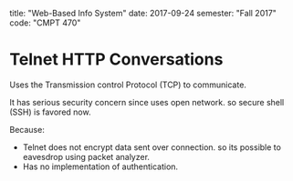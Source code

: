 title: "Web-Based Info System"
date: 2017-09-24
semester: "Fall 2017"
code: "CMPT 470"

# Telnet HTTP Conversations
Uses the Transmission control Protocol (TCP) to communicate. 

It has serious security concern since uses open network. so secure shell (SSH) is favored now. 

Because:
- Telnet does not encrypt data sent over connection. so its possible to eavesdrop using packet analyzer. 
- Has no implementation of authentication. 